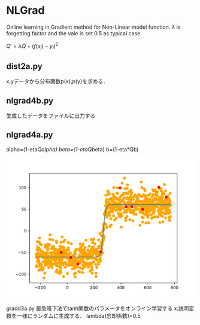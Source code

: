 # NLGrad
Online learning in Gradient method for Non-Linear model function.
$\lambda$ is forgetting factor and the vale is set 0.5 as typical case.


$Q' = \lambda Q + (f(x_i)-y_i)^2$

## dist2a.py
x,yデータから分布関数p(x),p(y)を求める．

## nlgrad4b.py
生成したデータをファイルに出力する

## nlgrad4a.py

alpha=(1-eta*Qalpha)
beta=(1-eta*Qbeta)
b=(1-eta*Qb)

<img src='https://github.com/HondaLab/NLGrad/blob/honda/pics/sample4a.png' width=600>

gradd3a.py
最急降下法でtanh関数のパラメータをオンライン学習する
x:説明変数を一様にランダムに生成する．
lambda(忘却係数)=0.5


